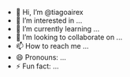 - 👋 Hi, I’m @tiagoairex
- 👀 I’m interested in ...
- 🌱 I’m currently learning ...
- 💞️ I’m looking to collaborate on ...
- 📫 How to reach me ...
- 😄 Pronouns: ...
- ⚡ Fun fact: ...

<!---
tiagoairex/tiagoairex is a ✨ special ✨ repository because its `README.md` (this file) appears on your GitHub profile.
You can click the Preview link to take a look at your changes.
--->
